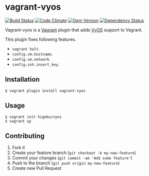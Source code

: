 # vagrant-vyos
[![Build Status](https://travis-ci.org/higebu/vagrant-vyos.png)](https://travis-ci.org/higebu/vagrant-vyos)
[![Code Climate](https://codeclimate.com/github/higebu/vagrant-vyos/badges/gpa.svg)](https://codeclimate.com/github/higebu/vagrant-vyos)
[![Gem Version](https://badge.fury.io/rb/vagrant-vyos.png)](http://badge.fury.io/rb/vagrant-vyos)
[![Dependency Status](https://gemnasium.com/higebu/vagrant-vyos.png)](https://gemnasium.com/higebu/vagrant-vyos)

Vagrant-vyos is a [Vagrant](http://www.vagrantup.com) plugin that adds [VyOS](http://vyos.net/wiki/Main_Page) support to Vagrant.

This plugin fixes following features.

* `vagrant halt`.
* `config.vm.hostname`.
* `config.vm.network`.
* `config.ssh.insert_key`.

## Installation

```
$ vagrant plugin install vagrant-vyos
```

## Usage

```
$ vagrant init higebu/vyos
$ vagrant up
```

## Contributing

1. Fork it
2. Create your feature branch (`git checkout -b my-new-feature`)
3. Commit your changes (`git commit -am 'Add some feature'`)
4. Push to the branch (`git push origin my-new-feature`)
5. Create new Pull Request

